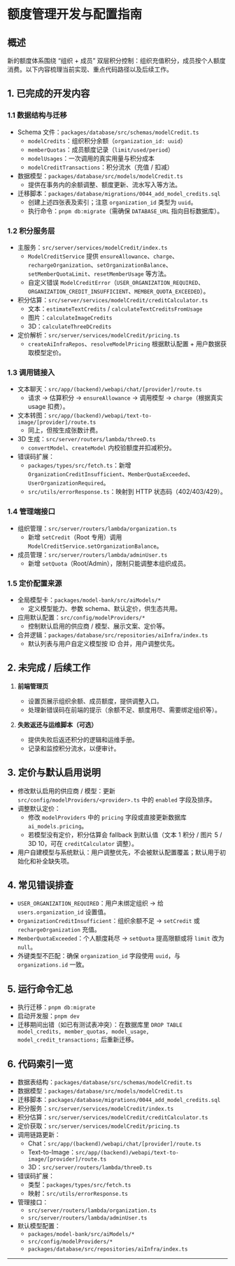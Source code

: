 # 额度管理开发与配置指南

## 概述

新的额度体系围绕 “组织 + 成员” 双层积分控制：组织充值积分，成员按个人额度消费。以下内容梳理当前实现、重点代码路径以及后续工作。

## 1. 已完成的开发内容

### 1.1 数据结构与迁移

- Schema 文件：`packages/database/src/schemas/modelCredit.ts`
  - `modelCredits`：组织积分余额（`organization_id: uuid`）
  - `memberQuotas`：成员额度记录（`limit/used/period`）
  - `modelUsages`：一次调用的真实用量与积分成本
  - `modelCreditTransactions`：积分流水（充值 / 扣减）
- 数据模型：`packages/database/src/models/modelCredit.ts`
  - 提供在事务内的余额调整、额度更新、流水写入等方法。
- 迁移脚本：`packages/database/migrations/0044_add_model_credits.sql`
  - 创建上述四张表及索引；注意 `organization_id` 类型为 `uuid`。
  - 执行命令：`pnpm db:migrate`（需确保 `DATABASE_URL` 指向目标数据库）。

### 1.2 积分服务层

- 主服务：`src/server/services/modelCredit/index.ts`
  - `ModelCreditService` 提供 `ensureAllowance`、`charge`、`rechargeOrganization`、`setOrganizationBalance`、`setMemberQuotaLimit`、`resetMemberUsage` 等方法。
  - 自定义错误 `ModelCreditError`（`USER_ORGANIZATION_REQUIRED`、`ORGANIZATION_CREDIT_INSUFFICIENT`、`MEMBER_QUOTA_EXCEEDED`）。
- 积分估算：`src/server/services/modelCredit/creditCalculator.ts`
  - 文本：`estimateTextCredits` / `calculateTextCreditsFromUsage`
  - 图片：`calculateImageCredits`
  - 3D：`calculateThreeDCredits`
- 定价解析：`src/server/services/modelCredit/pricing.ts`
  - `createAiInfraRepos`、`resolveModelPricing` 根据默认配置 + 用户数据获取模型定价。

### 1.3 调用链接入

- 文本聊天：`src/app/(backend)/webapi/chat/[provider]/route.ts`
  - 请求 -> 估算积分 -> `ensureAllowance` -> 调用模型 -> `charge`（根据真实 usage 扣费）。
- 文本转图：`src/app/(backend)/webapi/text-to-image/[provider]/route.ts`
  - 同上，但按生成张数计费。
- 3D 生成：`src/server/routers/lambda/threeD.ts`
  - `convertModel`、`createModel` 内校验额度并扣减积分。
- 错误码扩展：
  - `packages/types/src/fetch.ts`：新增 `OrganizationCreditInsufficient`、`MemberQuotaExceeded`、`UserOrganizationRequired`。
  - `src/utils/errorResponse.ts`：映射到 HTTP 状态码（402/403/429）。

### 1.4 管理端接口

- 组织管理：`src/server/routers/lambda/organization.ts`
  - 新增 `setCredit`（Root 专用）调用 `ModelCreditService.setOrganizationBalance`。
- 成员管理：`src/server/routers/lambda/adminUser.ts`
  - 新增 `setQuota`（Root/Admin），限制只能调整本组织成员。

### 1.5 定价配置来源

- 全局模型卡：`packages/model-bank/src/aiModels/*`
  - 定义模型能力、参数 schema、默认定价，供生态共用。
- 应用默认配置：`src/config/modelProviders/*`
  - 控制默认启用的供应商 / 模型、展示文案、定价等。
- 合并逻辑：`packages/database/src/repositories/aiInfra/index.ts`
  - 默认列表与用户自定义模型按 ID 合并，用户调整优先。

## 2. 未完成 / 后续工作

1. **前端管理页**
   - 设置页展示组织余额、成员额度，提供调整入口。
   - 处理新错误码在前端的提示（余额不足、额度用尽、需要绑定组织等）。

2. **失败返还与运维脚本（可选）**
   - 提供失败后返还积分的逻辑和运维手册。
   - 记录和监控积分流水，以便审计。

## 3. 定价与默认启用说明

- 修改默认启用的供应商 / 模型：更新 `src/config/modelProviders/<provider>.ts` 中的 `enabled` 字段及排序。
- 调整默认定价：
  - 修改 `modelProviders` 中的 `pricing` 字段或直接更新数据库 `ai_models.pricing`。
  - 若模型没有定价，积分估算会 fallback 到默认值（文本 1 积分 / 图片 5 / 3D 10，可在 `creditCalculator` 调整）。
- 用户自建模型与系统默认：用户调整优先，不会被默认配置覆盖；默认用于初始化和补全缺失项。

## 4. 常见错误排查

- `USER_ORGANIZATION_REQUIRED`：用户未绑定组织 → 给 `users.organization_id` 设置值。
- `OrganizationCreditInsufficient`：组织余额不足 → `setCredit` 或 `rechargeOrganization` 充值。
- `MemberQuotaExceeded`：个人额度耗尽 → `setQuota` 提高限额或将 `limit` 改为 `null`。
- 外键类型不匹配：确保 `organization_id` 字段使用 `uuid`，与 `organizations.id` 一致。

## 5. 运行命令汇总

- 执行迁移：`pnpm db:migrate`
- 启动开发服：`pnpm dev`
- 迁移期间出错（如已有测试表冲突）：在数据库里 `DROP TABLE model_credits, member_quotas, model_usage, model_credit_transactions;` 后重新迁移。

## 6. 代码索引一览

- 数据表结构：`packages/database/src/schemas/modelCredit.ts`
- 数据模型：`packages/database/src/models/modelCredit.ts`
- 迁移脚本：`packages/database/migrations/0044_add_model_credits.sql`
- 积分服务：`src/server/services/modelCredit/index.ts`
- 积分估算：`src/server/services/modelCredit/creditCalculator.ts`
- 定价获取：`src/server/services/modelCredit/pricing.ts`
- 调用链路更新：
  - Chat：`src/app/(backend)/webapi/chat/[provider]/route.ts`
  - Text-to-Image：`src/app/(backend)/webapi/text-to-image/[provider]/route.ts`
  - 3D：`src/server/routers/lambda/threeD.ts`
- 错误码扩展：
  - 类型：`packages/types/src/fetch.ts`
  - 映射：`src/utils/errorResponse.ts`
- 管理接口：
  - `src/server/routers/lambda/organization.ts`
  - `src/server/routers/lambda/adminUser.ts`
- 默认模型配置：
  - `packages/model-bank/src/aiModels/*`
  - `src/config/modelProviders/*`
  - `packages/database/src/repositories/aiInfra/index.ts`

---
